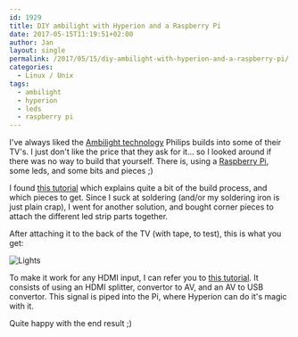 ```yaml
---
id: 1929
title: DIY ambilight with Hyperion and a Raspberry Pi
date: 2017-05-15T11:19:51+02:00
author: Jan
layout: single
permalink: /2017/05/15/diy-ambilight-with-hyperion-and-a-raspberry-pi/
categories:
  - Linux / Unix
tags:
  - ambilight
  - hyperion
  - leds
  - raspberry pi
---
```

I've always liked the [Ambilight technology](https://en.wikipedia.org/wiki/Ambilight) Philips builds into some of their TV's. I just don't like the price that they ask for it... so I looked around if there was no way to build that yourself. There is, using a [Raspberry Pi](https://www.raspberrypi.org/), some leds, and some bits and pieces ;)

I found [this tutorial](http://awesomepi.com/diy-breath-taking-ambilight-for-your-own-tv-raspberry-pi-2-tutorial-part-1/) which explains quite a bit of the build process, and which pieces to get. Since I suck at soldering (and/or my soldering iron is just plain crap), I went for another solution, and bought corner pieces to attach the different led strip parts together.

After attaching it to the back of the TV (with tape, to test), this is what you get:

![Lights](/assets/images/2017/05/IMG_20170501_144742-1024x526.jpg) 

To make it work for any HDMI input, I can refer you to [this tutorial](http://www.instructables.com/id/DIY-Ambilight-with-Hyperion-Works-with-HDMIAV-Sour/). It consists of using an HDMI splitter, convertor to AV, and an AV to USB convertor. This signal is piped into the Pi, where Hyperion can do it's magic with it.

Quite happy with the end result ;)
